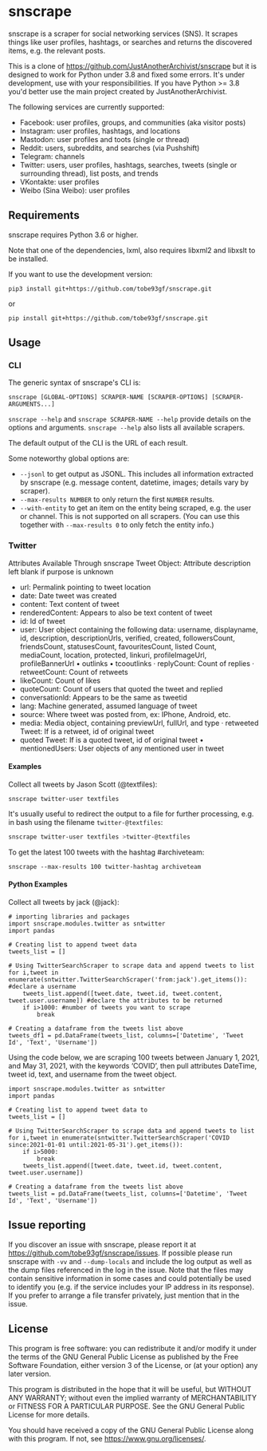 # snscrape
snscrape is a scraper for social networking services (SNS). It scrapes things like user profiles, hashtags, or searches and returns the discovered items, e.g. the relevant posts.

This is a clone of https://github.com/JustAnotherArchivist/snscrape but it is designed to work for Python under 3.8 and fixed some errors. It's under development, use with your responsibilities. If you have Python >= 3.8 you'd better use the main project created by JustAnotherArchivist.

The following services are currently supported:

* Facebook: user profiles, groups, and communities (aka visitor posts)
* Instagram: user profiles, hashtags, and locations
* Mastodon: user profiles and toots (single or thread)
* Reddit: users, subreddits, and searches (via Pushshift)
* Telegram: channels
* Twitter: users, user profiles, hashtags, searches, tweets (single or surrounding thread), list posts, and trends
* VKontakte: user profiles
* Weibo (Sina Weibo): user profiles

## Requirements
snscrape requires Python 3.6 or higher.

Note that one of the dependencies, lxml, also requires libxml2 and libxslt to be installed.

If you want to use the development version:

    pip3 install git+https://github.com/tobe93gf/snscrape.git
    
or

    pip install git+https://github.com/tobe93gf/snscrape.git

## Usage
### CLI
The generic syntax of snscrape's CLI is:

    snscrape [GLOBAL-OPTIONS] SCRAPER-NAME [SCRAPER-OPTIONS] [SCRAPER-ARGUMENTS...]

`snscrape --help` and `snscrape SCRAPER-NAME --help` provide details on the options and arguments. `snscrape --help` also lists all available scrapers.

The default output of the CLI is the URL of each result.

Some noteworthy global options are:

* `--jsonl` to get output as JSONL. This includes all information extracted by snscrape (e.g. message content, datetime, images; details vary by scraper).
* `--max-results NUMBER` to only return the first `NUMBER` results.
* `--with-entity` to get an item on the entity being scraped, e.g. the user or channel. This is not supported on all scrapers. (You can use this together with `--max-results 0` to only fetch the entity info.)

### Twitter
Attributes Available Through snscrape Tweet Object: Attribute description left blank if purpose is unknown
* url: Permalink pointing to tweet location 
* date: Date tweet was created 
* content: Text content of tweet 
* renderedContent: Appears to also be text content of tweet 
* id: ld of tweet 
* user: User object containing the following data: username, displayname, id, description, descriptionUrls, verified, created, followersCount, friendsCount,
statusesCount, favouritesCount, listed Count, mediaCount, location, protected, linkuri, profileImageUrl, profileBannerUrl • outlinks • tcooutlinks · replyCount: Count of replies · retweetCount: Count of retweets 
* likeCount: Count of likes 
* quoteCount: Count of users that quoted the tweet and replied 
* conversationld: Appears to be the same as tweetid 
* lang: Machine generated, assumed language of tweet 
* source: Where tweet was posted from, ex: IPhone, Android, etc. 
* media: Media object, containing previewUrl, fullUrl, and type · retweeted Tweet: If is a retweet, id of original tweet 
* quoted Tweet: If is a quoted tweet, id of original tweet • mentionedUsers: User objects of any mentioned user in tweet


#### Examples
Collect all tweets by Jason Scott (@textfiles):

    snscrape twitter-user textfiles

It's usually useful to redirect the output to a file for further processing, e.g. in bash using the filename `twitter-@textfiles`:

```bash
snscrape twitter-user textfiles >twitter-@textfiles
```

To get the latest 100 tweets with the hashtag #archiveteam:

    snscrape --max-results 100 twitter-hashtag archiveteam

#### Python Examples
Collect all tweets by jack (@jack):

    # importing libraries and packages
    import snscrape.modules.twitter as sntwitter
    import pandas

    # Creating list to append tweet data 
    tweets_list = []

    # Using TwitterSearchScraper to scrape data and append tweets to list
    for i,tweet in enumerate(sntwitter.TwitterSearchScraper('from:jack').get_items()): #declare a username 
        tweets_list.append([tweet.date, tweet.id, tweet.content, tweet.user.username]) #declare the attributes to be returned
        if i>1000: #number of tweets you want to scrape
            break
    
    # Creating a dataframe from the tweets list above 
    tweets_df1 = pd.DataFrame(tweets_list, columns=['Datetime', 'Tweet Id', 'Text', 'Username'])



Using the code below, we are scraping 100 tweets between January 1, 2021, and May 31, 2021, with the keywords ‘COVID’, then pull attributes DateTime, tweet id, text, and username from the tweet object.

    import snscrape.modules.twitter as sntwitter
    import pandas

    # Creating list to append tweet data to
    tweets_list = []

    # Using TwitterSearchScraper to scrape data and append tweets to list
    for i,tweet in enumerate(sntwitter.TwitterSearchScraper('COVID since:2021-01-01 until:2021-05-31').get_items()):
        if i>5000:
            break
        tweets_list.append([tweet.date, tweet.id, tweet.content, tweet.user.username])
    
    # Creating a dataframe from the tweets list above
    tweets_list = pd.DataFrame(tweets_list, columns=['Datetime', 'Tweet Id', 'Text', 'Username'])


## Issue reporting
If you discover an issue with snscrape, please report it at <https://github.com/tobe93gf/snscrape/issues>. If possible please run snscrape with `-vv` and `--dump-locals` and include the log output as well as the dump files referenced in the log in the issue. Note that the files may contain sensitive information in some cases and could potentially be used to identify you (e.g. if the service includes your IP address in its response). If you prefer to arrange a file transfer privately, just mention that in the issue.

## License
This program is free software: you can redistribute it and/or modify it under the terms of the GNU General Public License as published by the Free Software Foundation, either version 3 of the License, or (at your option) any later version.

This program is distributed in the hope that it will be useful, but WITHOUT ANY WARRANTY; without even the implied warranty of MERCHANTABILITY or FITNESS FOR A PARTICULAR PURPOSE.  See the GNU General Public License for more details.

You should have received a copy of the GNU General Public License along with this program.  If not, see <https://www.gnu.org/licenses/>.

